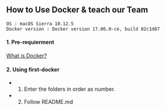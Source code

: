 ## How to Use Docker & teach our Team
```
OS : macOS Sierra 10.12.5
Docker version : Docker version 17.06.0-ce, build 02c1d87
```

#### 1. Pre-requierment

[What is Docker?](http://postitforhooney.tistory.com/entry/Docker-Docker-%EC%84%A4%EC%B9%98-%EB%B0%8F-%EA%B8%B0%EB%B3%B8-%EC%8B%A4%ED%96%89-Mac)



#### 2. Using first-docker
- 1. Enter the folders in order as number.
- 2. Follow README.md



